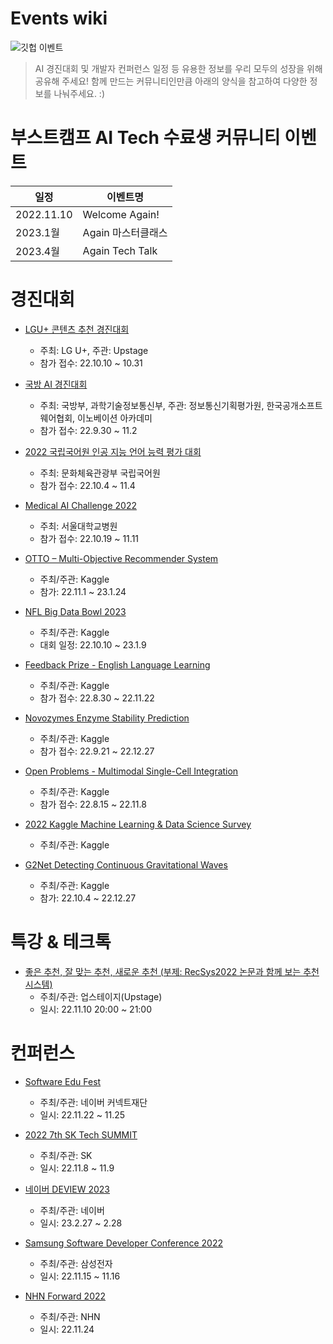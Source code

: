 # Events wiki
![깃헙 이벤트](https://user-images.githubusercontent.com/50396533/197912521-2869ec98-b3cd-435f-93fa-c587c3d49acf.png)

> AI 경진대회 및 개발자 컨퍼런스 일정 등 유용한 정보를 우리 모두의 성장을 위해 공유해 주세요!
> 함께 만드는 커뮤니티인만큼 아래의 양식을 참고하여 다양한 정보를 나눠주세요. :) 

# 부스트캠프 AI Tech 수료생 커뮤니티 이벤트
|일정|이벤트명|
|------|---|
|2022.11.10|Welcome Again!|
|2023.1월|Again 마스터클래스|
|2023.4월|Again Tech Talk|


# 경진대회
- [LGU+ 콘텐츠 추천 경진대회](https://github.com/UpstageAI/2022-lguplus-AI-Ground)
  + 주최: LG U+, 주관: Upstage
  + 참가 접수: 22.10.10 ~ 10.31

- [국방 AI 경진대회](https://aiconnect.kr/competition/detail/213)
  + 주최: 국방부, 과학기술정보통신부, 주관: 정보통신기획평가원, 한국공개소프트웨어협회, 이노베이션 아카데미
  + 참가 접수: 22.9.30 ~ 11.2 
  
- [2022 국립국어원 인공 지능 언어 능력 평가 대회](https://corpus.korean.go.kr/)
  + 주최: 문화체육관광부 국립국어원
  + 참가 접수: 22.10.4 ~ 11.4 

- [Medical AI Challenge 2022](https://maic.or.kr)
  + 주최: 서울대학교병원
  + 참가 접수: 22.10.19 ~ 11.11 
  
- [OTTO – Multi-Objective Recommender System](https://www.kaggle.com/competitions/otto-recommender-system/overview)
  + 주최/주관: Kaggle
  + 참가: 22.11.1 ~ 23.1.24

- [NFL Big Data Bowl 2023](https://www.kaggle.com/competitions/nfl-big-data-bowl-2023/overview/timeline)
  + 주최/주관: Kaggle
  + 대회 일정: 22.10.10 ~ 23.1.9
  
- [Feedback Prize - English Language Learning](https://www.kaggle.com/competitions/feedback-prize-english-language-learning/overview/timeline)
  + 주최/주관: Kaggle
  + 참가 접수: 22.8.30 ~ 22.11.22
  
- [Novozymes Enzyme Stability Prediction](https://www.kaggle.com/competitions/novozymes-enzyme-stability-prediction/overview/timeline)
  + 주최/주관: Kaggle
  + 참가 접수: 22.9.21 ~ 22.12.27
  
- [Open Problems - Multimodal Single-Cell Integration](https://www.kaggle.com/competitions/open-problems-multimodal/overview/timeline)
  + 주최/주관: Kaggle
  + 참가 접수: 22.8.15 ~ 22.11.8
  
- [2022 Kaggle Machine Learning & Data Science Survey](https://www.kaggle.com/competitions/kaggle-survey-2022/discussion)
  + 주최/주관: Kaggle
  
- [G2Net Detecting Continuous Gravitational Waves](https://www.kaggle.com/competitions/g2net-detecting-continuous-gravitational-waves/overview/timeline)
  + 주최/주관: Kaggle
  + 참가: 22.10.4 ~ 22.12.27


# 특강 & 테크톡
- [좋은 추천, 잘 맞는 추천, 새로운 추천 (부제: RecSys2022 논문과 함께 보는 추천 시스템)](https://www.upstage.ai/events/recsys2022)
  + 주최/주관: 업스테이지(Upstage)
  + 일시: 22.11.10 20:00 ~ 21:00
  
  
# 컨퍼런스
- [Software Edu Fest](https://sef.connect.or.kr/2022)
  + 주최/주관: 네이버 커넥트재단
  + 일시: 22.11.22 ~ 11.25
  
- [2022 7th SK Tech SUMMIT](https://www.sktechsummit.com/)
  + 주최/주관: SK
  + 일시: 22.11.8 ~ 11.9 
  
- [네이버 DEVIEW 2023](https://deview.kr/2023/cfs)
  + 주최/주관: 네이버
  + 일시: 23.2.27 ~ 2.28

- [Samsung Software Developer Conference 2022](https://www.ssdc.kr/)
  + 주최/주관: 삼성전자
  + 일시: 22.11.15 ~ 11.16

- [NHN Forward 2022](https://forward.nhn.com/2022)
  + 주최/주관: NHN
  + 일시: 22.11.24
# 
